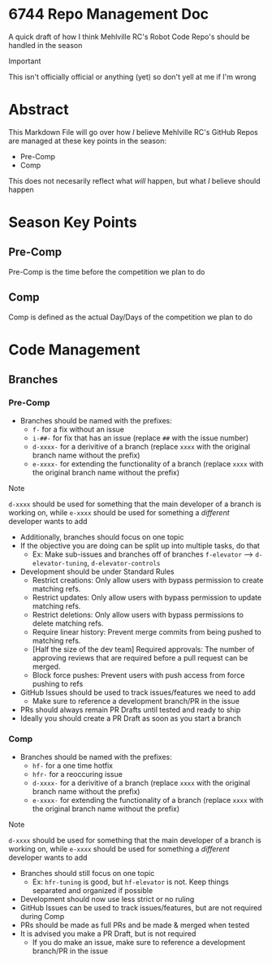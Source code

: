 # 6744 Repo Management Doc

A quick draft of how I think Mehlville RC's Robot Code Repo's should be handled in the season

> [!IMPORTANT]
> This isn't officially official or anything (yet) so don't yell at me if I'm wrong

# Abstract

This Markdown File will go over how *I* believe Mehlville RC's GitHub Repos are managed at these key points in the season:

- Pre-Comp
- Comp

This does not necesarily reflect what *will* happen, but what *I* believe should happen

# Season Key Points

## Pre-Comp

Pre-Comp is the time before the competition we plan to do

## Comp

Comp is defined as the actual Day/Days of the competition we plan to do

# Code Management

## Branches

### Pre-Comp

- Branches should be named with the prefixes:
  - `f-` for a fix without an issue
  - `i-##-` for fix that has an issue (replace `##` with the issue number)
  - `d-xxxx-` for a derivitive of a branch (replace `xxxx` with the original branch name without the prefix)
  - `e-xxxx-` for extending the functionality of a branch (replace `xxxx` with the original branch name without the prefix)
> [!NOTE]
> `d-xxxx` should be used for something that the main developer of a branch is working on, while `e-xxxx` should be used for something a *different* developer wants to add
- Additionally, branches should focus on one topic
- If the objective you are doing can be split up into multiple tasks, do that
  - Ex: Make sub-issues and branches off of branches `f-elevator` --> `d-elevator-tuning`, `d-elevator-controls`
- Development should be under Standard Rules
  - Restrict creations: Only allow users with bypass permission to create matching refs.
  - Restrict updates: Only allow users with bypass permission to update matching refs.
  - Restrict deletions: Only allow users with bypass permissions to delete matching refs.
  - Require linear history: Prevent merge commits from being pushed to matching refs.
  - [Half the size of the dev team] Required approvals: The number of approving reviews that are required before a pull request can be merged.
  - Block force pushes: Prevent users with push access from force pushing to refs
- GitHub Issues should be used to track issues/features we need to add
  - Make sure to reference a development branch/PR in the issue
- PRs should always remain PR Drafts until tested and ready to ship
- Ideally you should create a PR Draft as soon as you start a branch

### Comp

- Branches should be named with the prefixes:
  - `hf-` for a one time hotfix
  - `hfr-` for a reoccuring issue
  - `d-xxxx-` for a derivitive of a branch (replace `xxxx` with the original branch name without the prefix)
  - `e-xxxx-` for extending the functionality of a branch (replace `xxxx` with the original branch name without the prefix)
> [!NOTE]
> `d-xxxx` should be used for something that the main developer of a branch is working on, while `e-xxxx` should be used for something a *different* developer wants to add
- Branches should still focus on one topic
  - Ex: `hfr-tuning` is good, but `hf-elevator` is not. Keep things separated and organized if possible
- Development should now use less strict or no ruling
- GitHub Issues can be used to track issues/features, but are not required during Comp
- PRs should be made as full PRs and be made & merged when tested
- It is advised you make a PR Draft, but is not required
  - If you do make an issue, make sure to reference a development branch/PR in the issue
